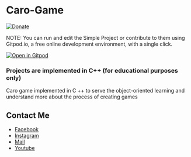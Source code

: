 # Caro-Game
[![Donate](https://img.shields.io/badge/Donate-PayPal-green.svg)](https://www.paypal.me/conganhhcmus/1)



NOTE: You can run and edit the Simple Project or contribute to them using Gitpod.io, a free online development environment, with a single click.

[![Open in Gitpod](https://gitpod.io/button/open-in-gitpod.svg)](https://gitpod.io/#https://github.com/conganhhcmus/Caro-Game/)


### Projects are implemented in C++ (for educational purposes only)
Caro game implemented in C ++ to serve the object-oriented learning and understand more about the process of creating games

## Contact Me
- [Facebook](https://www.facebook.com/conganhhcmus)
- [Instagram](https://www.instagram.com/conganhhcmus)
- [Mail](mailto:conganhhcmus@gmail.com)
- [Youtube](https://www.youtube.com/channel/UCExh5J_fK931tesMCry6_pw?view_as=subscriber)
